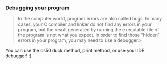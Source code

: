 ### Debugging your program

> In the computer world, program errors are also called bugs. In many cases, your C compiler and linker do not find any errors in your program, but the result generated by running the executable file of the program is not what you expect. In order to find those "hidden" errors in your program, you may need to use a debugger.>

You can use the cs50 duck method, print method, or use your IDE debugger! :)